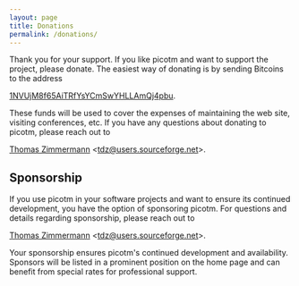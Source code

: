 ```yaml
---
layout: page
title: Donations
permalink: /donations/
---
```


Thank you for your support. If you like picotm and want to support the
project, please donate. The easiest way of donating is by sending Bitcoins
to the address

  [1NVUjM8f65AiTRfYsYCmSwYHLLAmQj4pbu][bitcoin:picotm].

These funds will be used to cover the expenses of maintaining the web
site, visiting conferences, etc. If you have any questions about donating
to picotm, please reach out to

  [Thomas Zimmermann][transactionblog] &lt;<tdz@users.sourceforge.net>&gt;.

## Sponsorship

If you use picotm in your software projects and want to ensure its continued
development, you have the option of sponsoring picotm. For questions and
details regarding sponsorship, please reach out to

  [Thomas Zimmermann][transactionblog] &lt;<tdz@users.sourceforge.net>&gt;.

Your sponsorship ensures picotm's continued development and availability.
Sponsors will be listed in a prominent position on the home page and can
benefit from special rates for professional support.

[transactionblog]:  http://transactionblog.org
[bitcoin:picotm]:   bitcoin:1NVUjM8f65AiTRfYsYCmSwYHLLAmQj4pbu?label=Donation
